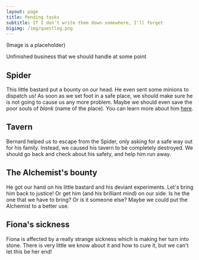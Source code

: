 ```yaml
---
layout: page
title: Pending tasks
subtitle: If I don't write them down somewhere, I'll forget
bigimg: /img/questlog.png
---
```

(Image is a placeholder)

Unfinished business that we should handle at some point

## Spider

This little bastard put a bounty on our head. He even sent some minions to dispatch us! As soon as we set foot in a safe place, we should make sure he is not going to cause us any more problem. Maybe we should even save the poor souls of _blank_ (name of the place). You can learn more about him [here](https://ginogalotti.github.io/bardsjournal/people/).

## Tavern

Bernard helped us to escape from the Spider, only asking for a safe way out for his family. Instead, we caused his tavern to be completely destroyed. We should go back and check about his safety, and help him run away.

## The Alchemist's bounty

He got our hand on his little bastard and his deviant experiments. Let's bring him back to justice! Or get him (and his brilliant mind) on our side. Is he the one that we have to bring? Or is it someone else? Maybe we could put the Alchemist to a better use.

## Fiona's sickness

Fiona is affected by a really strange sickness which is making her turn into stone. There is very little we know about it and how to cure it, but we can't let this be her end!